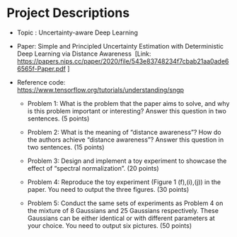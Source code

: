 # Project Descriptions  

- Topic : Uncertainty-aware Deep Learning  
  
- Paper: Simple and Principled Uncertainty Estimation with Deterministic Deep Learning via Distance Awareness 
&nbsp;[Link: https://papers.nips.cc/paper/2020/file/543e83748234f7cbab21aa0ade66565f-Paper.pdf ]
  
- Reference code: https://www.tensorflow.org/tutorials/understanding/sngp

    - Problem 1: What is the problem that the paper aims to solve, and why is this problem important or interesting? Answer this question in two sentences. (5 points)  
    
    - Problem 2: What is the meaning of “distance awareness”? How do the authors achieve “distance awareness”? Answer this question in two sentences. (15 points) 
    
    - Problem 3: Design and implement a toy experiment to showcase the effect of “spectral normalization”. (20 points) 
    
    - Problem 4: Reproduce the toy experiment (Figure 1 (f),(i),(j)) in the paper. You need to output the three figures. (30 points) 
    
    - Problem 5: Conduct the same sets of experiments as Problem 4 on the mixture of 8 Gaussians and 25 Gaussians respectively. These Gaussians can be either identical or with different parameters at your choice. You need to output six pictures. (50 points) 